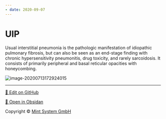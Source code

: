 ```yaml
---
- date: 2020-09-07
---
```


# UIP

<!-- UIP cxr -->

Usual interstitial pneumonia is the pathologic manifestation of  idiopathic pulmonary fibrosis, but can also be seen as an end-stage  finding with chronic hypersensitivity pneumonitis, drug toxicity, and  rarely sarcoidosis. It consists of primarily peripheral and basal reticular opacities with honeycombing.

![image-20200713172924015](https://photos.thisispiggy.com/file/wikiFiles/image-20200713172924015.png)


<hr>

[📝 Edit on GitHub](https://github.com/Mint-System/Knowledge/blob/master/UIP.md)

[📂 Open in Obsidan](obsidian://open?vault=Knowledge%20Mint%20System&file=UIP.md ':target=_self')

<footer>Copyright © <a href="https://www.mint-system.ch/">Mint System GmbH</a></footer>